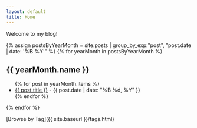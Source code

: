 ```yaml
---
layout: default
title: Home
---
```


Welcome to my blog!

{% assign postsByYearMonth = site.posts | group_by_exp:"post", "post.date | date: '%B %Y'" %}
{% for yearMonth in postsByYearMonth %}
  <h2>{{ yearMonth.name }}</h2>
  <ul>
    {% for post in yearMonth.items %}
      <li>
        <a href="{{ site.baseurl }}{{ post.url }}">{{ post.title }}</a> - {{ post.date | date: "%B %d, %Y" }}
      </li>
    {% endfor %}
  </ul>
{% endfor %}

[Browse by Tag]({{ site.baseurl }}/tags.html)